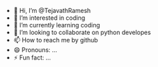 - 👋 Hi, I’m @TejavathRamesh
- 👀 I’m interested in coding
- 🌱 I’m currently learning coding
- 💞️ I’m looking to collaborate on python developes
- 📫 How to reach me by github
- 😄 Pronouns: ...
- ⚡ Fun fact: ...

<!---
TejavathRamesh/TejavathRamesh is a ✨ special ✨ repository because its `README.md` (this file) appears on your GitHub profile.
You can click the Preview link to take a look at your changes.
--->
